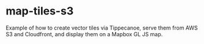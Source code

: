 # map-tiles-s3
Example of how to create vector tiles via Tippecanoe, serve them from AWS S3 and Cloudfront, and display them on a Mapbox GL JS map.

